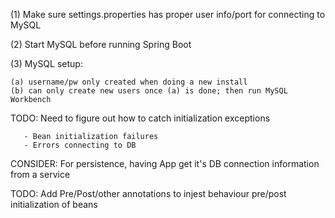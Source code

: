 (1) Make sure settings.properties has proper user info/port for connecting to MySQL

(2) Start MySQL before running Spring Boot
    
(3) MySQL setup:

    (a) username/pw only created when doing a new install
    (b) can only create new users once (a) is done; then run MySQL Workbench
    
TODO: Need to figure out how to catch initialization exceptions
    
       - Bean initialization failures
       - Errors connecting to DB
       
CONSIDER: For persistence, having App get it's DB connection information from a service

TODO: Add Pre/Post/other annotations to injest behaviour pre/post initialization of beans

